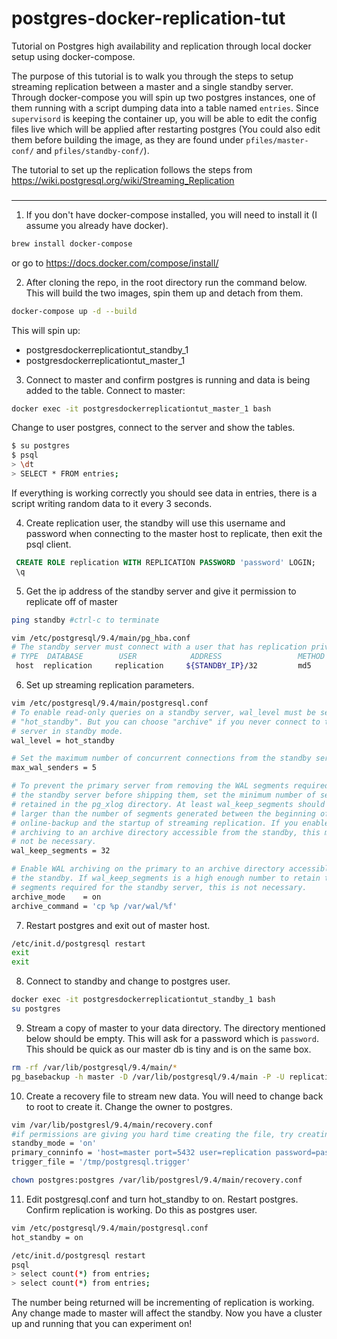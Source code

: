 # postgres-docker-replication-tut
Tutorial on Postgres high availability and replication through local docker setup using docker-compose.

The purpose of this tutorial is to walk you through the steps to setup streaming replication between a master and a single standby server. Through docker-compose you will spin up two postgres instances, one of them running with a script dumping data into a table named `entries`. Since `supervisord` is keeping the container up, you will be able to edit the config files live which will be applied after restarting postgres (You could also edit them before building the image, as they are found under `pfiles/master-conf/` and `pfiles/standby-conf/`).

The tutorial to set up the replication follows the steps from https://wiki.postgresql.org/wiki/Streaming_Replication

### 
***

1) If you don't have docker-compose installed, you will need to install it (I assume you already have docker).

```bash
brew install docker-compose
```
or go to https://docs.docker.com/compose/install/

2) After cloning the repo, in the root directory run the command below. This will build the two images, spin them up and detach from them.
```bash
docker-compose up -d --build
```
This will spin up:
* postgresdockerreplicationtut_standby_1
* postgresdockerreplicationtut_master_1
3) Connect to master and confirm postgres is running and data is being added to the table.
Connect to master:
```BASH
docker exec -it postgresdockerreplicationtut_master_1 bash
```
Change to user postgres, connect to the server and show the tables.
```BASH
$ su postgres
$ psql
> \dt
> SELECT * FROM entries;
```
If everything is working correctly you should see data in entries, there is a script writing random data to it every 3 seconds.

4) Create replication user, the standby will use this username and password when connecting to the master host to replicate, then exit the psql client.
```SQL
 CREATE ROLE replication WITH REPLICATION PASSWORD 'password' LOGIN;
 \q
```
 
 5) Get the ip address of the standby server and give it permission to replicate off of master
 ```BASH
ping standby #ctrl-c to terminate

vim /etc/postgresql/9.4/main/pg_hba.conf
# The standby server must connect with a user that has replication privileges.
# TYPE  DATABASE        USER            ADDRESS                 METHOD
  host  replication     replication     ${STANDBY_IP}/32         md5
```

6) Set up streaming replication parameters.
```BASH
vim /etc/postgresql/9.4/main/postgresql.conf
# To enable read-only queries on a standby server, wal_level must be set to
# "hot_standby". But you can choose "archive" if you never connect to the
# server in standby mode.
wal_level = hot_standby

# Set the maximum number of concurrent connections from the standby servers.
max_wal_senders = 5

# To prevent the primary server from removing the WAL segments required for
# the standby server before shipping them, set the minimum number of segments
# retained in the pg_xlog directory. At least wal_keep_segments should be
# larger than the number of segments generated between the beginning of
# online-backup and the startup of streaming replication. If you enable WAL
# archiving to an archive directory accessible from the standby, this may
# not be necessary.
wal_keep_segments = 32

# Enable WAL archiving on the primary to an archive directory accessible from
# the standby. If wal_keep_segments is a high enough number to retain the WAL
# segments required for the standby server, this is not necessary.
archive_mode    = on
archive_command = 'cp %p /var/wal/%f'

```
7) Restart postgres and exit out of master host.
```BASH
/etc/init.d/postgresql restart
exit
exit
```

8) Connect to standby and change to postgres user.
```BASH
docker exec -it postgresdockerreplicationtut_standby_1 bash
su postgres
```

9) Stream a copy of master to your data directory. The directory mentioned below should be empty. This will ask for a password which is `password`. This should be quick as our master db is tiny and is on the same box.
```BASH
rm -rf /var/lib/postgresql/9.4/main/*
pg_basebackup -h master -D /var/lib/postgresql/9.4/main -P -U replication --xlog-method=stream
```

10) Create a recovery file to stream new data. You will need to change back to root to create it. Change the owner to postgres.
```BASH
vim /var/lib/postgresl/9.4/main/recovery.conf
#if permissions are giving you hard time creating the file, try creating it with touch /var/lib/postgresl/9.4/main/recovery.conf and then editing it.
standby_mode = 'on'
primary_conninfo = 'host=master port=5432 user=replication password=password'
trigger_file = '/tmp/postgresql.trigger'

chown postgres:postgres /var/lib/postgresl/9.4/main/recovery.conf
```

11) Edit postgresql.conf and turn hot_standby to on. Restart postgres. Confirm replication is working. Do this as postgres user.
```BASH
vim /etc/postgresql/9.4/main/postgresql.conf
hot_standby = on
```
```BASH
/etc/init.d/postgresql restart
psql
> select count(*) from entries;
> select count(*) from entries;
```
The number being returned will be incrementing of replication is working. Any change made to master will affect the standby. Now you have a cluster up and running that you can experiment on!

